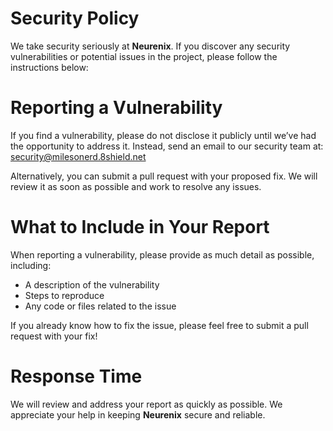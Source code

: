 # Security Policy

We take security seriously at **Neurenix**. If you discover any security vulnerabilities or potential issues in the project, please follow the instructions below:

# Reporting a Vulnerability

If you find a vulnerability, please do not disclose it publicly until we’ve had the opportunity to address it. Instead, send an email to our security team at:
[security@milesonerd.8shield.net](security@milesonerd.8shield.net)

Alternatively, you can submit a pull request with your proposed fix. We will review it as soon as possible and work to resolve any issues.

# What to Include in Your Report

When reporting a vulnerability, please provide as much detail as possible, including:

- A description of the vulnerability
- Steps to reproduce
- Any code or files related to the issue

If you already know how to fix the issue, please feel free to submit a pull request with your fix!

# Response Time

We will review and address your report as quickly as possible. We appreciate your help in keeping **Neurenix** secure and reliable.

